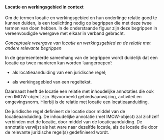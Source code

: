 #### Locatie en werkingsgebied in context

Om de termen locatie en werkingsgebied en hun onderlinge relatie goed te kunnen
duiden, is een toelichting nodig op begrippen die met deze twee termen van doen
hebben. In de onderstaande figuur zijn deze begrippen in vereenvoudigde weergave
met elkaar in verband gebracht.

*Conceptuele weergave van locatie en werkingsgebied en de relatie met andere
relevante begrippen*

In de gepresenteerde samenhang van de begrippen wordt duidelijk dat een locatie
op twee manieren kan worden ‘aangeroepen’:

-   als locatieaanduiding van een juridische regel;

-   als werkingsgebied van een regeltekst.

Daarnaast heeft de locatie een relatie met inhoudelijke annotaties die ook een
IMOW-object zijn. Bijvoorbeeld gebiedsaanwijzing, activiteit en omgevingsnorm.
Hierbij is de relatie met locatie een locatieaanduiding.

De juridische regel definieert de locatie door middel van de locatieaanduiding.
De inhoudelijke annotatie (met IMOW-object) zal zichzelf verbinden met de
locatie, door middel van de locatieaanduiding. De annotatie verwijst als het
ware naar dezelfde locatie, als de locatie die door de relevante juridische
regel(s) gedefinieerd wordt.
